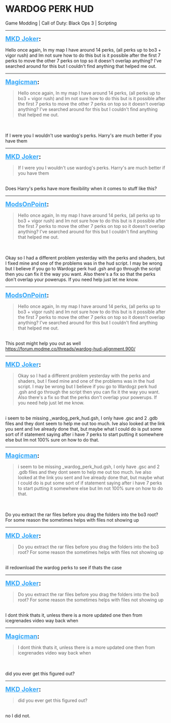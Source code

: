# WARDOG PERK HUD
Game Modding | Call of Duty: Black Ops 3 | Scripting

---
<strong style="font-size: 1.4em;"><span style="text-decoration: underline;text-decoration-color: #34a7f9;"><span style="color:#34a7f9;">MKD Joker</span></span>:</strong>

<p>Hello once again, In my map I have around 14 perks, (all perks up to bo3 + vigor rush) and Im not sure how to do this but is it possible after the first 7 perks to move the other 7 perks on top so it doesn&#39;t overlap anything? I&#39;ve searched around for this but I couldn&#39;t find anything that helped me out.</p>

---
<strong style="font-size: 1.4em;"><span style="text-decoration: underline;text-decoration-color: #34a7f9;"><span style="color:#34a7f9;">Magicman</span></span>:</strong>

<p><blockquote>Hello once again, In my map I have around 14 perks, (all perks up to bo3 + vigor rush) and Im not sure how to do this but is it possible after the first 7 perks to move the other 7 perks on top so it doesn&#39;t overlap anything? I&#39;ve searched around for this but I couldn&#39;t find anything that helped me out.<br /></blockquote><br /><br />If I were you I wouldn&#39;t use wardog&#39;s perks. Harry&#39;s are much better if you have them</p>

---
<strong style="font-size: 1.4em;"><span style="text-decoration: underline;text-decoration-color: #34a7f9;"><span style="color:#34a7f9;">MKD Joker</span></span>:</strong>

<p><blockquote>If I were you I wouldn&#39;t use wardog&#39;s perks. Harry&#39;s are much better if you have them<br /></blockquote><br />Does Harry&#39;s perks have more flexibility when it comes to stuff like this?</p>

---
<strong style="font-size: 1.4em;"><span style="text-decoration: underline;text-decoration-color: #34a7f9;"><span style="color:#34a7f9;">ModsOnPoint</span></span>:</strong>

<p><blockquote>Hello once again, In my map I have around 14 perks, (all perks up to bo3 + vigor rush) and Im not sure how to do this but is it possible after the first 7 perks to move the other 7 perks on top so it doesn&#39;t overlap anything? I&#39;ve searched around for this but I couldn&#39;t find anything that helped me out.<br /></blockquote><br /><br />Okay so I had a different problem yesterday with the perks and shaders, but I fixed mine and one of the problems was in the hud script. I may be wrong but I believe if you go to Wardogz perk hud .gsh and go through the script then you can fix it the way you want. Also there&#39;s a fix so that the perks don&#39;t overlap your powerups. If you need help just let me know.</p>

---
<strong style="font-size: 1.4em;"><span style="text-decoration: underline;text-decoration-color: #34a7f9;"><span style="color:#34a7f9;">ModsOnPoint</span></span>:</strong>

<p><blockquote>Hello once again, In my map I have around 14 perks, (all perks up to bo3 + vigor rush) and Im not sure how to do this but is it possible after the first 7 perks to move the other 7 perks on top so it doesn&#39;t overlap anything? I&#39;ve searched around for this but I couldn&#39;t find anything that helped me out.<br /></blockquote><br />This post might help you out as well <a href="https://forum.modme.co/threads/wardog-hud-alignment.900/">https://forum.modme.co/threads/wardog-hud-alignment.900/</a></p>

---
<strong style="font-size: 1.4em;"><span style="text-decoration: underline;text-decoration-color: #34a7f9;"><span style="color:#34a7f9;">MKD Joker</span></span>:</strong>

<p><blockquote>Okay so I had a different problem yesterday with the perks and shaders, but I fixed mine and one of the problems was in the hud script. I may be wrong but I believe if you go to Wardogz perk hud .gsh and go through the script then you can fix it the way you want. Also there&#39;s a fix so that the perks don&#39;t overlap your powerups. If you need help just let me know.<br /></blockquote><br />i seem to be missing _wardog_perk_hud.gsh, I only have .gsc and 2 .gdb files and they dont seem to help me out too much. Ive also looked at the link you sent and Ive already done that, but maybe what I could do is put some sort of if statement saying after i have 7 perks to start putting it somewhere else but Im not 100% sure on how to do that.</p>

---
<strong style="font-size: 1.4em;"><span style="text-decoration: underline;text-decoration-color: #34a7f9;"><span style="color:#34a7f9;">Magicman</span></span>:</strong>

<p><blockquote>i seem to be missing _wardog_perk_hud.gsh, I only have .gsc and 2 .gdb files and they dont seem to help me out too much. Ive also looked at the link you sent and Ive already done that, but maybe what I could do is put some sort of if statement saying after i have 7 perks to start putting it somewhere else but Im not 100% sure on how to do that.<br /></blockquote><br /><br />Do you extract the rar files before you drag the folders into the bo3 root? For some reason the sometimes helps with files not showing up</p>

---
<strong style="font-size: 1.4em;"><span style="text-decoration: underline;text-decoration-color: #34a7f9;"><span style="color:#34a7f9;">MKD Joker</span></span>:</strong>

<p><blockquote>Do you extract the rar files before you drag the folders into the bo3 root? For some reason the sometimes helps with files not showing up<br /></blockquote><br />ill redownload the wardog perks to see if thats the case</p>

---
<strong style="font-size: 1.4em;"><span style="text-decoration: underline;text-decoration-color: #34a7f9;"><span style="color:#34a7f9;">MKD Joker</span></span>:</strong>

<p><blockquote>Do you extract the rar files before you drag the folders into the bo3 root? For some reason the sometimes helps with files not showing up<br /></blockquote><br />I dont think thats it, unless there is a more updated one then from icegrenades video way back when</p>

---
<strong style="font-size: 1.4em;"><span style="text-decoration: underline;text-decoration-color: #34a7f9;"><span style="color:#34a7f9;">Magicman</span></span>:</strong>

<p><blockquote>I dont think thats it, unless there is a more updated one then from icegrenades video way back when<br /></blockquote><br /><br />did you ever get this figured out?</p>

---
<strong style="font-size: 1.4em;"><span style="text-decoration: underline;text-decoration-color: #34a7f9;"><span style="color:#34a7f9;">MKD Joker</span></span>:</strong>

<p><blockquote>did you ever get this figured out?<br /></blockquote><br />no I did not.</p>
